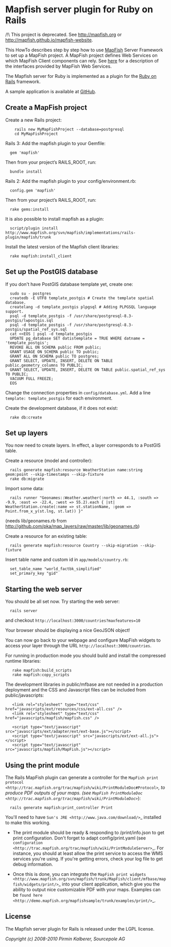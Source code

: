 # Mapfish server plugin for Ruby on Rails

/!\ This project is deprecated. See http://mapfish.org or http://mapfish.github.io/mapfish-website.



This HowTo describes step by step how to use [MapFish](http://www.mapfish.org/) Server Framework to 
set up a MapFish project. A MapFish project defines Web Services on which MapFish Client components 
can rely. See [here](http://trac.mapfish.org/trac/mapfish/wiki/MapFishProtocol) for a description 
of the interfaces provided by MapFish Web Services.

The Mapfish server for Ruby is implemented as a plugin for the [Ruby on Rails](http://www.rubyonrails.org/) framework.

A sample application is available at [GitHub](http://github.com/pka/mapfish-rails-sample-app/tree).

## Create a MapFish project

Create a new Rails project:
```
    rails new MyMapFishProject --database=postgresql
    cd MyMapFishProject
```
Rails 3: Add the mapfish plugin to your Gemfile:
```
  gem 'mapfish'
```
Then from your project’s RAILS_ROOT, run:
```
  bundle install
```
Rails 2: Add the mapfish plugin to your config/environment.rb:
```
  config.gem 'mapfish'
```
Then from your project’s RAILS_ROOT, run:
```
  rake gems:install
```
It is also possible to install mapfish as a plugin:
```
  script/plugin install http://www.mapfish.org/svn/mapfish/implementations/rails-plugin/mapfish/trunk
```
Install the latest version of the Mapfish client libraries:
```
  rake mapfish:install_client
```
## Set up the PostGIS database

If you don't have PostGIS database template yet, create one:
```
  sudo su - postgres
  createdb -E UTF8 template_postgis # Create the template spatial database.
  createlang -d template_postgis plpgsql # Adding PLPGSQL language support.
  psql -d template_postgis -f /usr/share/postgresql-8.3-postgis/lwpostgis.sql
  psql -d template_postgis -f /usr/share/postgresql-8.3-postgis/spatial_ref_sys.sql
  cat <<EOS | psql -d template_postgis
  UPDATE pg_database SET datistemplate = TRUE WHERE datname = 'template_postgis';
  REVOKE ALL ON SCHEMA public FROM public;
  GRANT USAGE ON SCHEMA public TO public;
  GRANT ALL ON SCHEMA public TO postgres;
  GRANT SELECT, UPDATE, INSERT, DELETE ON TABLE public.geometry_columns TO PUBLIC;
  GRANT SELECT, UPDATE, INSERT, DELETE ON TABLE public.spatial_ref_sys TO PUBLIC;
  VACUUM FULL FREEZE;
  EOS
```
Change the connection properties in ``config/database.yml``.
Add a line ``template: template_postgis`` for each environment.

Create the development database, if it does not exist:
```
  rake db:create
```
## Set up layers

You now need to create layers. In effect, a layer corresponds to a PostGIS table.

Create a resource (model and controller):
```
  rails generate mapfish:resource WeatherStation name:string geom:point --skip-timestamps --skip-fixture
  rake db:migrate
```
Import some data:
```
  rails runner "Geonames::Weather.weather(:north => 44.1, :south => -9.9, :east => -22.4, :west => 55.2).each { |st| WeatherStation.create(:name => st.stationName, :geom => Point.from_x_y(st.lng, st.lat)) }"
```
(needs lib/geonames.rb from http://github.com/pka/map_layers/raw/master/lib/geonames.rb)

Create a resource for an existing table:
```
  rails generate mapfish:resource Country --skip-migration --skip-fixture
```

Insert table name and custom id in ``app/models/country.rb``:
```
  set_table_name "world_factbk_simplified"
  set_primary_key "gid"
```

## Starting the web server

You should be all set now. Try starting the web server:
```
  rails server
```

and checkout ``http://localhost:3000/countries?maxfeatures=10``

Your browser should be displaying a nice GeoJSON object!

You can now go back to your webpage and configure MapFish widgets to access your layer through the URL ``http://localhost:3000/countries``.


For running in production mode you should build and install the compressed runtime libraries:
```
   rake mapfish:build_scripts
   rake mapfish:copy_scripts
```

The development libraries in public/mfbase are not needed in a production deployment and the
CSS and Javascript files can be included from public/javascripts:
```
   <link rel="stylesheet" type="text/css" href="javascripts/ext/resources/css/ext-all.css" />
   <link rel="stylesheet" type="text/css" href="javascripts/mapfish/mapfish.css" />

   <script type="text/javascript" src="javascripts/ext/adapter/ext/ext-base.js"></script>
   <script type="text/javascript" src="javascripts/ext/ext-all.js"></script>
   <script type="text/javascript" src="javascripts/mapfish/MapFish.js"></script>
```

## Using the print module

The Rails MapFish plugin can generate a controller for the `MapFish print protocol <http://trac.mapfish.org/trac/mapfish/wiki/PrintModuleDoc#Protocol>`_, to produce PDF outputs of your maps. (see `MapFish PrintModuleDoc <http://trac.mapfish.org/trac/mapfish/wiki/PrintModuleDoc>`_):

```
  rails generate mapfish:print_controller Print
```

You'll need to have `Sun's JRE <http://www.java.com/download/>`_ installed to make this working.

* The print module should be ready & responding to /print/info.json to get print configuration.
  Don't forget to adapt config/print.yaml (see `configuration <http://trac.mapfish.org/trac/mapfish/wiki/PrintModuleServer>`_. For instance, you should at least allow the print service to access the WMS services you're using.
  If you're getting errors, check your log file to get debug information.

* Once this is done, you can integrate the `MapFish print widgets <http://www.mapfish.org/svn/mapfish/trunk/MapFish/client/mfbase/mapfish/widgets/print/>`_ into your client application, which give you the ability to output nice customizable PDF with your maps. Examples can be `found here <http://demo.mapfish.org/mapfishsample/trunk/examples/print/>`_.


## License

The Mapfish server plugin for Rails is released under the LGPL license.

*Copyright (c) 2008-2010 Pirmin Kalberer, Sourcepole AG*
